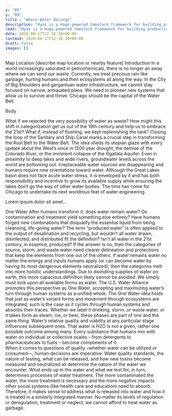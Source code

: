 ```yaml
---
x: "85"
y: "89"
title : "Where Water Belongs"
description: "Hyas is a Hugo-powered Jamstack framework for building production-ready websites faster."
lead: "Hyas is a Hugo-powered Jamstack framework for building production-ready websites faster."
date: 2020-08-17T12:18:10+00:00
lastmod: 2020-04-17T12:18:10+00:00
draft: false
images: []
---
```

Map Location 
[describe map location or nearby feature]
Introduction
In a world increasingly saturated in petrochemicals, there is no longer an away where we can send our waste.  Currently, we treat precious rain like garbage, hurting humans and their ecosystems all along the way.  In the City of Big Shoulders and gargantuan water infrastructure, we cannot stay focused on narrow, antiquated plans.  We need to pioneer new systems that allow us to survive and thrive.  Chicago should be the capital of the Water Belt.

Body

What if we rejected the very possibility of water as waste? How might this shift in categorization
get us out of the 19th century and help us to embrace the 21st? What if, instead of flushing, we kept replenishing the tank?  Closing the loop of the Sanitary and Ship Canal marks a crucial step in transforming the Rust Belt to the Water Belt.  The idea sheds its utopian glaze with every update about the West’s once in 1200 year drought, the demise of the Colorado River, or the imminent collapse of the Ogallala Aquifer.  Even in proximity to deep lakes and wide rivers,
groundwater levels across the world are bottoming out.  Irreplaceable water sources are disappearing and humans require new orientations toward water.  Although the Great Lakes basin does not face acute water stress, it is enveloped by it and has both responsibility and incentive to grow its available supply while ensuring the lakes don’t go the way of other water bodies.  The time has come for Chicago to undertake its next wondrous feat of water engineering.

Lorem ipsum dolor sit amet…

One Water
After humans transform it, does water remain water? Do contamination and treatment yield something else entirely?  Have humans forged new combinations that disqualify the essential liquid from being cleansing, life-giving water? The term “produced water” is often applied to the output of desalination and recycling, but wouldn’t all water drawn, disinfected, and distributed fit the definition? Isn’t all water in the 21st century, in essence, produced?  If the answer is no, then the categories of source, storm, and waste water need clearer delineation and protections that keep the elements from one out of the others.  If water remains water no matter the energy and inputs humans apply (or can become water by having its most dangerous elements neutralized), then the categories melt into more holistic understandings.  Due to dwindling supplies of water on earth, this more capacious definition likely cannot be avoided.  We simply must look upon all available forms as water.  The U.S. Water Alliance promotes this perspective as One Water, accepting and maximizing water’s turn through human systems as a unified whole.
The One Water idea holds that just as water’s variant forms and movement through ecosystems are integrated, such is the case as it cycles through human systems and absorbs their traces.  Whether we label it drinking, storm, or waste water, or it takes form as steam, ice, or beer, these phases are part of one and the same thing.  Water’s relative quality and viability at any particular stage influences subsequent ones.  That water is H2O is not a given, rather one possible outcome among many.  Every substance that humans mix with water on individual or collective scales – from detergents to pharmaceuticals to fuels – become components of it.  
When it comes to questions of quality –whether water can be utilized or consumed—, human decisions are imperative.  Water quality standards, the nature of testing, what can be released, and how new toxins become measured and neutralized all determine the nature of the water we encounter.  What ends up in the water and what we test for, in turn, determines processes of water treatment.  The more contaminated the water, the more treatment is necessary and the more negative impacts other social systems (like health care and education) need to absorb. Therefore, it makes sense to address what is released into water and how it is treated in a similarly integrated manner.  No matter its levels of regulation or deregulation, treatment or neglect, we cannot afford to treat water as garbage.

